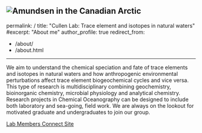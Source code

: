 ![Amundsen in the Canadian Arctic](Amundsen1.jpg)
---
permalink: /
title: "Cullen Lab: Trace element and isotopes in natural waters"
#excerpt: "About me"
author_profile: true
redirect_from:
  - /about/
  - /about.html
---

We aim to understand the chemical speciation and fate of trace elements and isotopes in natural waters and how anthropogenic environmental perturbations affect trace element biogeochemical cycles and vice versa. This type of research is multidisciplinary combining geochemistry, bioinorganic chemistry, microbial physiology and analytical chemistry.  Research projects in Chemical Oceanography can be designed to include both laboratory and sea-going, field work.  We are always on the lookout for motivated graduate and undergraduates to join our group.

[Lab Members Connect Site](https://connect.uvic.ca/sites/science/SEOS/cullenlab/SitePages/Home.aspx)
